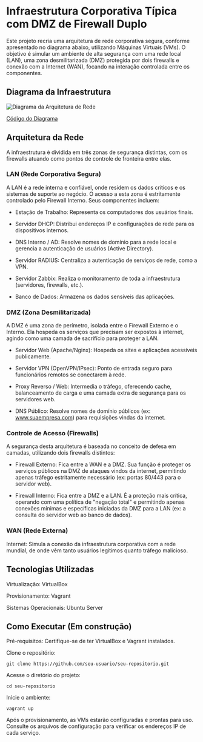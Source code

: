 # Infraestrutura Corporativa Típica com DMZ de Firewall Duplo
Este projeto recria uma arquitetura de rede corporativa segura, conforme apresentado no diagrama abaixo, utilizando Máquinas Virtuais (VMs). O objetivo é simular um ambiente de alta segurança com uma rede local (LAN), uma zona desmilitarizada (DMZ) protegida por dois firewalls e conexão com a Internet (WAN), focando na interação controlada entre os componentes.

## Diagrama da Infraestrutura


 ![Diagrama da Arquitetura de Rede](https://www.plantuml.com/plantuml/svg/RPBFRjD048VlVeh1lPH3sZi7L3jEXQNYhfAKX0Yf6jkJPDNrRjXTfwaG3uCuSE85kER56FyXIf5pMkzyyzkPJxbn7gslAnMyyLkg22hqP2K6Ndf5aEgrHNBUrhws26DZTyQYbtk4-V7tJXO8XQaW-RY2ak1MscTK2f9wfqnGA5EN42wY32vJpQcQ_DiGq05V1S4EYoVS48JS7CB5dTniFUUZWcy1y4-RaeipidjP6WiBoh_eouYxjdITRQG-z5cJU0Z_93B6xtUa-NIT2aT5n_Fd6I-iERp0bFPadO7h_fNPrrgMvu-8wVtoyrbRair07F_aIXQc1VZYKJoSJy8kg9NHhTvXjul7D9l3nTIye8fLJKCDayEhXicI6vfYRcNn57m_CtSNPV_CDM6ln4sSn-Eluqy3_3MtcAFQTfbYF2Hi6YNfmwm1-kCGjC8ybuSMMaLnd2x_SzBloYAZvEI5DnxAIZwCHSVmeGLAz3ocOoX6NRI39rWQrr5nithG6nmfMliHi01u1-7S7d-iQMDEheFUswWqpte4YmuR6qq7DjB-PR67oOSSAyPmTVM-7QKX1MsuBiBJVRT6KvgICsfFl4r5BWnkI9TrfVu2)

[Código do Diagrama](https://www.plantuml.com/plantuml/uml/RPBFRjD048VlVeh1lPH3sZi7L3jEXQNYhfAKX0Yf6jkJPDNrRjXTfwaG3uCuSE85kER56FyXIf5pMkzyyzkPJxbn7gslAnMyyLkg22hqP2K6Ndf5aEgrHNBUrhws26DZTyQYbtk4-V7tJXO8XQaW-RY2ak1MscTK2f9wfqnGA5EN42wY32vJpQcQ_DiGq05V1S4EYoVS48JS7CB5dTniFUUZWcy1y4-RaeipidjP6WiBoh_eouYxjdITRQG-z5cJU0Z_93B6xtUa-NIT2aT5n_Fd6I-iERp0bFPadO7h_fNPrrgMvu-8wVtoyrbRair07F_aIXQc1VZYKJoSJy8kg9NHhTvXjul7D9l3nTIye8fLJKCDayEhXicI6vfYRcNn57m_CtSNPV_CDM6ln4sSn-Eluqy3_3MtcAFQTfbYF2Hi6YNfmwm1-kCGjC8ybuSMMaLnd2x_SzBloYAZvEI5DnxAIZwCHSVmeGLAz3ocOoX6NRI39rWQrr5nithG6nmfMliHi01u1-7S7d-iQMDEheFUswWqpte4YmuR6qq7DjB-PR67oOSSAyPmTVM-7QKX1MsuBiBJVRT6KvgICsfFl4r5BWnkI9TrfVu2)
 
## Arquitetura da Rede
A infraestrutura é dividida em três zonas de segurança distintas, com os firewalls atuando como pontos de controle de fronteira entre elas.

### LAN (Rede Corporativa Segura)
A LAN é a rede interna e confiável, onde residem os dados críticos e os sistemas de suporte ao negócio. O acesso a esta zona é estritamente controlado pelo Firewall Interno. Seus componentes incluem:

- Estação de Trabalho: Representa os computadores dos usuários finais.

- Servidor DHCP: Distribui endereços IP e configurações de rede para os dispositivos internos.

- DNS Interno / AD: Resolve nomes de domínio para a rede local e gerencia a autenticação de usuários (Active Directory).

- Servidor RADIUS: Centraliza a autenticação de serviços de rede, como a VPN.

- Servidor Zabbix: Realiza o monitoramento de toda a infraestrutura (servidores, firewalls, etc.).

- Banco de Dados: Armazena os dados sensíveis das aplicações.

### DMZ (Zona Desmilitarizada)
A DMZ é uma zona de perímetro, isolada entre o Firewall Externo e o Interno. Ela hospeda os serviços que precisam ser expostos à internet, agindo como uma camada de sacrifício para proteger a LAN.

- Servidor Web (Apache/Nginx): Hospeda os sites e aplicações acessíveis publicamente.

- Servidor VPN (OpenVPN/IPsec): Ponto de entrada seguro para funcionários remotos se conectarem à rede.

- Proxy Reverso / Web: Intermedia o tráfego, oferecendo cache, balanceamento de carga e uma camada extra de segurança para os servidores web.

- DNS Público: Resolve nomes de domínio públicos (ex: www.suaempresa.com) para requisições vindas da internet.

### Controle de Acesso (Firewalls)
A segurança desta arquitetura é baseada no conceito de defesa em camadas, utilizando dois firewalls distintos:

- Firewall Externo: Fica entre a WAN e a DMZ. Sua função é proteger os serviços públicos na DMZ de ataques vindos da internet, permitindo apenas tráfego estritamente necessário (ex: portas 80/443 para o servidor web).

- Firewall Interno: Fica entre a DMZ e a LAN. É a proteção mais crítica, operando com uma política de "negação total" e permitindo apenas conexões mínimas e específicas iniciadas da DMZ para a LAN (ex: a consulta do servidor web ao banco de dados).

### WAN (Rede Externa)
Internet: Simula a conexão da infraestrutura corporativa com a rede mundial, de onde vêm tanto usuários legítimos quanto tráfego malicioso.

## Tecnologias Utilizadas
Virtualização: VirtualBox

Provisionamento: Vagrant

Sistemas Operacionais: Ubuntu Server

## Como Executar (Em construção)
Pré-requisitos: Certifique-se de ter VirtualBox e Vagrant instalados.

Clone o repositório:

    git clone https://github.com/seu-usuario/seu-repositorio.git

Acesse o diretório do projeto:

    cd seu-repositorio

Inicie o ambiente:

    vagrant up

Após o provisionamento, as VMs estarão configuradas e prontas para uso. Consulte os arquivos de configuração para verificar os endereços IP de cada serviço.







